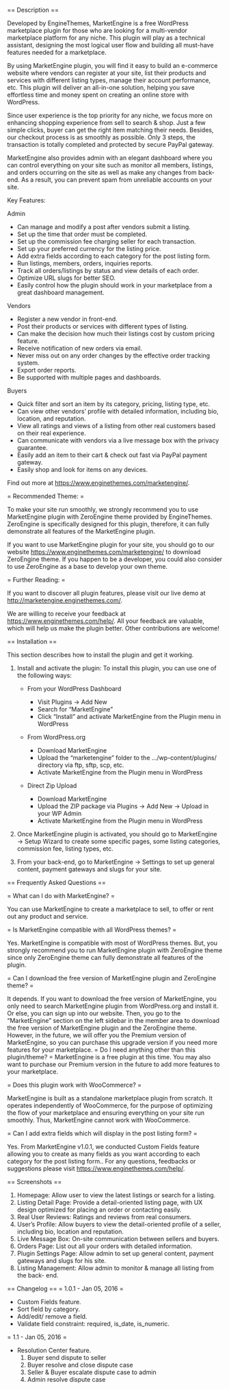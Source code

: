 == Description ==

Developed by EngineThemes, MarketEngine is a free WordPress marketplace plugin for those who are looking for a multi-vendor marketplace platform for any niche. This plugin will play as a technical assistant, designing the most logical user flow and building all must-have features needed for a marketplace. 

By using MarketEngine plugin, you will find it easy to build an e-commerce website where vendors can register at your site, list their products and services with different listing types, manage their account performance, etc. This plugin will deliver an all-in-one solution, helping you save effortless time and money spent on creating an online store with WordPress.

Since user experience is the top priority for any niche, we focus more on enhancing shopping experience from sell to search & shop. Just a few simple clicks, buyer can get the right item matching their needs. Besides, our checkout process is as smoothly as possible. Only 3 steps, the transaction is totally completed and protected by secure PayPal gateway.

MarketEngine also provides admin with an elegant dashboard where you can control everything on your site such as monitor all members, listings, and orders occurring on the site as well as make any changes from back-end. As a result, you can prevent spam from unreliable accounts on your site.
 
Key Features:

Admin

*   Can manage and modify a post after vendors submit a listing.
*   Set up the time that order must be completed.
*   Set up the commission fee charging seller for each transaction. 
*   Set up your preferred currency for the listing price.
*   Add extra fields according to each category for the post listing form.
*   Run listings, members, orders, inquiries reports.
*   Track all orders/listings by status and view details of each order.
*   Optimize URL slugs for better SEO.
*   Easily control how the plugin should work in your marketplace from a great dashboard management.

Vendors

*   Register a new vendor in front-end.
*   Post their products or services with different types of listing.
*   Can make the decision how much their listings cost by custom pricing feature.
*   Receive notification of new orders via email.
*   Never miss out on any order changes by the effective order tracking system.
*   Export order reports.
*   Be supported with multiple pages and dashboards.

Buyers

*   Quick filter and sort an item by its category, pricing, listing type, etc.
*   Can view other vendors’ profile with detailed information, including bio, location, and reputation.
*   View all ratings and views of a listing from other real customers based on their real experience.
*   Can communicate with vendors via a live message box with the privacy guarantee.
*   Easily add an item to their cart & check out fast via PayPal payment gateway.
*   Easily shop and look for items on any devices.

Find out more at https://www.enginethemes.com/marketengine/.

= Recommended Theme: =

To make your site run smoothly, we strongly recommend you to use MarketEngine plugin with ZeroEngine theme provided by EngineThemes. ZeroEngine is specifically designed for this plugin, therefore, it can fully demonstrate all features of the MarketEngine plugin.

If you want to use MarketEngine plugin for your site, you should go to our website https://www.enginethemes.com/marketengine/ to download ZeroEngine theme.
If you happen to be a developer, you could also consider to use ZeroEngine as a base to develop your own theme.

= Further Reading: =

If you want to discover all plugin features, please visit our live demo at http://marketengine.enginethemes.com/.

We are willing to receive your feedback at https://www.enginethemes.com/help/. All your feedback are valuable, which will help us make the plugin better. Other contributions are welcome!
    
== Installation ==

This section describes how to install the plugin and get it working.

1. Install and activate the plugin: To install this plugin, you can use one of the following ways: 

	*	From your WordPress Dashboard

		- Visit Plugins → Add New
		- Search for “MarketEngine”
		- Click “Install” and activate MarketEngine from the Plugin menu in WordPress

	*   From WordPress.org

		- Download MarketEngine
		- Upload the “marketengine” folder to the .../wp-content/plugins/ directory via ftp, sftp, scp, etc.
		- Activate MarketEngine from the Plugin menu in WordPress

	*   Direct Zip Upload

		- Download MarketEngine
		- Upload the ZIP package via Plugins → Add New → Upload in your WP Admin
		- Activate MarketEngine from the Plugin menu in WordPress
	

2. Once MarketEngine plugin is activated, you should go to MarketEngine → Setup Wizard to create some specific pages, some listing categories, commission fee, listing types, etc.

3. From your back-end, go to MarketEngine → Settings to set up general content, payment gateways and slugs for your site.

== Frequently Asked Questions ==

= What can I do with MarketEngine? =

You can use MarketEngine to create a marketplace to sell, to offer or rent out any product and service.

= Is MarketEngine compatible with all WordPress themes? =

Yes. MarketEngine is compatible with most of WordPress themes. But, you strongly recommend you to run MarketEngine plugin with ZeroEngine theme since only ZeroEngine theme can fully demonstrate all features of the plugin.

= Can I download the free version of MarketEngine plugin and ZeroEngine theme? =

 It depends. If you want to download the free version of MarketEngine, you only need to search MarketEngine plugin from WordPress.org and install it. Or else, you can sign up into our website. Then, you go to the “MarketEngine” section on the left sidebar in the member area to download the free version of MarketEngine plugin and the ZeroEngine theme. However, in the future, we will offer you the Premium version of MarketEngine, so you can purchase this upgrade version if you need more features for your marketplace.
= Do I need anything other than this plugin/theme? =
MarketEngine is a free plugin at this time. You may also want to purchase our Premium version in the future to add more features to your marketplace.

= Does this plugin work with WooCommerce? =

MarketEngine is built as a standalone marketplace plugin from scratch. It operates independently of WooCommerce, for the purpose of optimizing the flow of your marketplace and ensuring everything on your site run smoothly. Thus, MarketEngine cannot work with WooCommerce. 

= Can I add extra fields which will display in the post listing form? =

Yes. From MarketEngine v1.0.1, we conducted Custom Fields feature allowing you to create as many fields as you want according to each category for the post listing form..
For any questions, feedbacks or suggestions please visit https://www.enginethemes.com/help/.

== Screenshots ==

1. Homepage: Allow user to view the latest listings or search for a listing.
2. Listing  Detail Page: Provide a detail-oriented listing page, with UX design optimized for placing an order or contacting easily.
3. Real User Reviews: Ratings and reviews from real consumers.
4. User’s Profile: Allow buyers to view the detail-oriented profile of a seller, including bio, location and reputation.
5. Live Message Box: On-site communication between sellers and buyers.
6. Orders Page: List out all your orders with detailed information.
7. Plugin Settings Page: Allow admin to set up general content, payment gateways and slugs for his site.
8. Listing Management: Allow admin to monitor & manage all listing from the back- end.

== Changelog ==
= 1.0.1 - Jan 05, 2016 =
* Custom Fields feature.
* Sort field by category.
* Add/edit/ remove a field.
* Validate field constraint: required, is_date, is_numeric.

= 1.1 - Jan 05, 2016 =
* Resolution Center feature.
	1. Buyer send dispute to seller
	2. Buyer resolve and close dispute case
	3. Seller & Buyer escalate dispute case to admin
	4. Admin resolve dispute case
